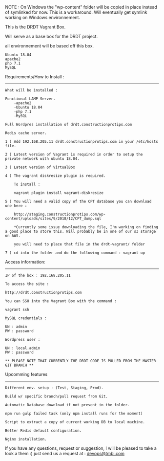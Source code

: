 NOTE : On Windows the "wp-content" folder will be copied in place instead of symlinked for now. This is a workaround.
       Will eventually get symlink working on Windows environnement.

This is the DRDT Vagrant Box.

Will serve as a base box for the DRDT project.

all environnement will be based off this box.

	Ubuntu 18.04
	apache2
	php 7.1
	MySQL


Requirements/How to Install :
__________________

	What will be installed :

	Fonctional LAMP Server. 
		-apache2
		-Ubuntu 18.04
		-php 7.1
		-MySQL

	Full Wordpres installation of drdt.constructionprotips.com

	Redis cache server.

	1 ) Add 192.168.205.11 drdt.constructionprotips.com in your /etc/hosts file.

	2 ) Latest version of Vagrant is required in order to setup the private network with ubuntu 18.04.

	3 ) Latest version of VirtualBox

	4 ) The vagrant diskresize plugin is required.

		To install :

		vagrant plugin install vagrant-diskresize

	5 ) You will need a valid copy of the CPT database you can download one here :

		http://staging.constructionprotips.com/wp-content/uploads/sites/9/2018/12/CPT_dump.sql

		*Currently some issue downloading the file, I'm working on finding a good place to store this. Will probably be in one of our s3 storage on AWS.

		you will need to place that file in the drdt-vagrant/ folder
		
	7 ) cd into the folder and do the following command : vagrant up

Access information:
___________________

	IP of the box : 192.168.205.11

	To access the site :

	http://drdt.constructionprotips.com

	You can SSH into the Vagrant Box with the command :

	vagrant ssh

	MySQL credentials :

	UN : admin
	PW : password

	Wordpress user :

	UN : local.admin
	PW : password

	** PLEASE NOTE THAT CURRENTLY THE DRDT CODE IS PULLED FROM THE MASTER GIT BRANCH **


Upcomming features 
___________________

	Different env. setup : (Test, Staging, Prod).

	Build w/ specific branch/pull request from Git.

	Automatic Database download if not present in the folder.

	npm run gulp failed task (only npm install runs for the moment)

	Script to extract a copy of current working DB to local machine.

	Better Redis default configuration.

	Nginx installation.
	

If you have any questions, request or suggestion, I will be pleased to take a look a them :) just send us a request at :
devops@tmbi.com

